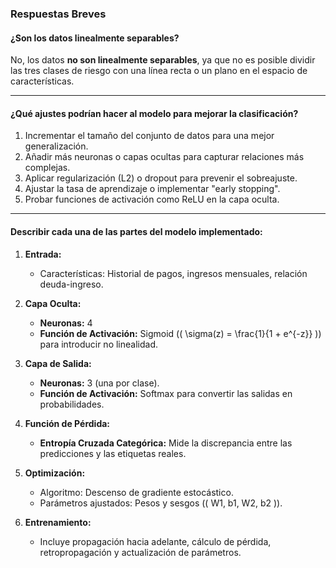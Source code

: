 ### **Respuestas Breves**

#### **¿Son los datos linealmente separables?**

No, los datos **no son linealmente separables**, ya que no es posible dividir las tres clases de riesgo con una línea recta o un plano en el espacio de características.

---

#### **¿Qué ajustes podrían hacer al modelo para mejorar la clasificación?**

1. Incrementar el tamaño del conjunto de datos para una mejor generalización.
2. Añadir más neuronas o capas ocultas para capturar relaciones más complejas.
3. Aplicar regularización \(L2\) o dropout para prevenir el sobreajuste.
4. Ajustar la tasa de aprendizaje o implementar "early stopping".
5. Probar funciones de activación como ReLU en la capa oculta.

---

#### **Describir cada una de las partes del modelo implementado:**

1. **Entrada:**
   - Características: Historial de pagos, ingresos mensuales, relación deuda-ingreso.

2. **Capa Oculta:**
   - **Neuronas:** 4
   - **Función de Activación:** Sigmoid (\( \sigma(z) = \frac{1}{1 + e^{-z}} \)) para introducir no linealidad.

3. **Capa de Salida:**
   - **Neuronas:** 3 (una por clase).
   - **Función de Activación:** Softmax para convertir las salidas en probabilidades.

4. **Función de Pérdida:**
   - **Entropía Cruzada Categórica:** Mide la discrepancia entre las predicciones y las etiquetas reales.

5. **Optimización:**
   - Algoritmo: Descenso de gradiente estocástico.
   - Parámetros ajustados: Pesos y sesgos (\( W1, b1, W2, b2 \)).

6. **Entrenamiento:**
   - Incluye propagación hacia adelante, cálculo de pérdida, retropropagación y actualización de parámetros.
